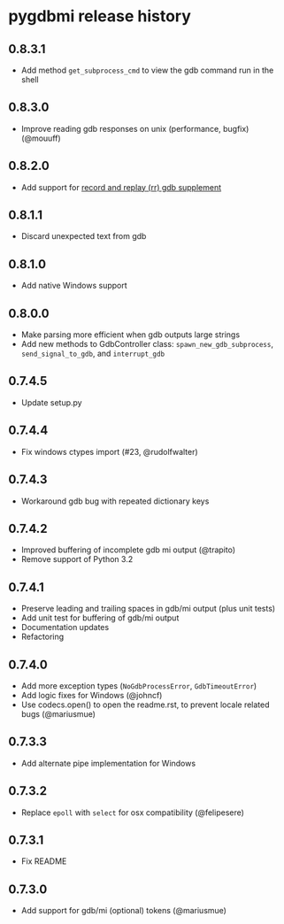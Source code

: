 # pygdbmi release history

## 0.8.3.1
* Add method `get_subprocess_cmd` to view the gdb command run in the shell

## 0.8.3.0
* Improve reading gdb responses on unix (performance, bugfix) (@mouuff)

## 0.8.2.0
* Add support for [record and replay (rr) gdb supplement](http://rr-project.org/)

## 0.8.1.1
* Discard unexpected text from gdb

## 0.8.1.0
* Add native Windows support

## 0.8.0.0
* Make parsing more efficient when gdb outputs large strings
* Add new methods to GdbController class: `spawn_new_gdb_subprocess`, `send_signal_to_gdb`, and `interrupt_gdb`

## 0.7.4.5
* Update setup.py

## 0.7.4.4
* Fix windows ctypes import (#23, @rudolfwalter)

## 0.7.4.3
* Workaround gdb bug with repeated dictionary keys

## 0.7.4.2
* Improved buffering of incomplete gdb mi output (@trapito)
* Remove support of Python 3.2

## 0.7.4.1
* Preserve leading and trailing spaces in gdb/mi output (plus unit tests)
* Add unit test for buffering of gdb/mi output
* Documentation updates
* Refactoring

## 0.7.4.0
* Add more exception types (`NoGdbProcessError`, `GdbTimeoutError`)
* Add logic fixes for Windows (@johncf)
* Use codecs.open() to open the readme.rst, to prevent locale related bugs (@mariusmue)

## 0.7.3.3
* Add alternate pipe implementation for Windows

## 0.7.3.2
* Replace `epoll` with `select` for osx compatibility (@felipesere)

## 0.7.3.1
* Fix README

## 0.7.3.0
* Add support for gdb/mi (optional) tokens (@mariusmue)
